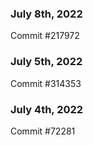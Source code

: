 ### July 8th, 2022

Commit #217972

### July 5th, 2022

Commit #314353


### July 4th, 2022

Commit #72281
